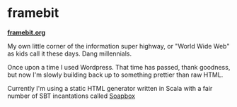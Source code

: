 framebit
========

[**framebit.org**](http://framebit.org/)

My own little corner of the information super highway, or "World Wide Web" as kids call it these days. Dang millennials.

Once upon a time I used Wordpress. 
That time has passed, thank goodness, but now I'm slowly building back up to something prettier than raw HTML.

Currently I'm using a static HTML generator written in Scala with a fair number of SBT incantations called [Soapbox](https://github.com/ecurtin/Soapbox)
